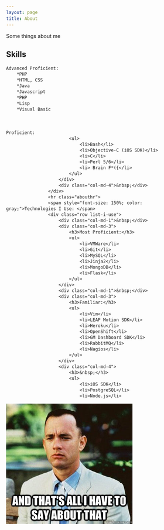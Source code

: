 ```yaml
---
layout: page
title: About
---
```

<p class="message">
Some things about me
</p>

## Skills
	Advanced Proficient:
		*PHP
		*HTML, CSS
		*Java
		*Javascript
		*PHP
		*Lisp
		*Visual Basic
	
	
	
	Proficient:
							<ul>
								<li>Bash</li>
								<li>Objective-C (iOS SDK)</li>
								<li>C</li>
								<li>Perl 5/6</li>
								<li> Brain F*({</li>
							</ul>
						</div>
						<div class="col-md-4">&nbsp;</div>
					</div>
					<hr class="abouthr">
					<span style="font-size: 150%; color: gray;">Technologies I Use: </span>
					<div class="row list-i-use">
						<div class="col-md-1">&nbsp;</div>
						<div class="col-md-3">
							<h3>Most Proficient:</h3>
							<ul>
								<li>VMWare</li>
								<li>Git</li>
								<li>MySQL</li>
								<li>Jinja2</li>
								<li>MongoDB</li>
								<li>Flask</li>
							</ul>
						</div>
						<div class="col-md-1">&nbsp;</div>
						<div class="col-md-3">
							<h3>Familiar:</h3>
							<ul>
								<li>Vim</li>
								<li>LEAP Motion SDK</li>
								<li>Heroku</li>
								<li>OpenShift</li>
								<li>GM Dashboard SDK</li>
								<li>RabbitMQ</li>
								<li>Nagios</li>
							</ul>
						</div>
						<div class="col-md-4">
							<h3>&nbsp;</h3>
							<ul>
								<li>iOS SDK</li>
								<li>PostgreSQL</li>
								<li>Node.js</li>
<!--Thanks Jared -->
<img border="0" src="/Photos/gump.jpg" alt="Forus Gump">
